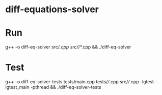 # diff-equations-solver

# Run

g++ -o diff-eq-solver src/*.cpp src/*/*.cpp && ./diff-eq-solver

# Test

g++ -o diff-eq-solver-tests tests/main.cpp tests/*/*.cpp src/*/*.cpp -lgtest -lgtest_main -pthread && ./diff-eq-solver-tests
